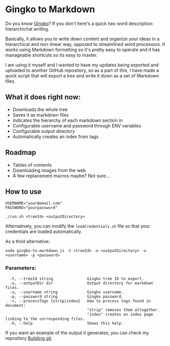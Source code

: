 # Gingko to Markdown

Do you know [Gingko](https://gingkoapp.com/)? If you don't here's a quick two word description: hierarchichal writing.

Basically, it allows you to write down content and organize your ideas in a hierarchical and non-linear way, opposed to streamlined word processors. It works using Markdown formatting so it's pretty easy to operate and it has manageable shortcuts so its easy to master.

I am using it myself and I wanted to have my updates being exported and uploaded to another GitHub repository, so as a part of this, I have made a quick script that will export a _tree_ and write it down as a set of Markdown files.

## What it does right now:

- Downloads the whole tree
- Saves it as markdown files
- Indicates the hierarchy of each markdown section in 
- Configurable username and password through ENV variables
- Configurable output directory
- Automatically creates an index from tags

## Roadmap

- Tables of contents
- Downloading images from the web
- A few replacement macros maybe? Not sure...

## How to use

```console
USERNAME="your@email.com"
PASSWORD="yourpassword"

./run.sh <treeId> <outputDirectory>
```

Alternatively, you can modify the `loadCredentials.sh` file so that your credentials are loaded automatically.

As a third alternative:

```console
node gingko-to-markdown.js -t <treeId> -o <outputDirectory> -u <username> -p <password>
```

### Parameters:

```console
  -t, --treeId string               Gingko tree ID to export.
  -o, --outputDir dir               Output directory for markdown files.
  -u, --username string             Gingko username.
  -p, --password string             Gingko password.
  -r, --processTags {strip|index}   How to process tags found in document:
                                    "strip" removes them altogether.
                                    "index" creates an index page linking to the corresponding files.
  -h, --help                        Shows this help.
```

If you want an example of the output it generates, you can check my repository [Building git](https://github.com/AlphaGit/building-git).

